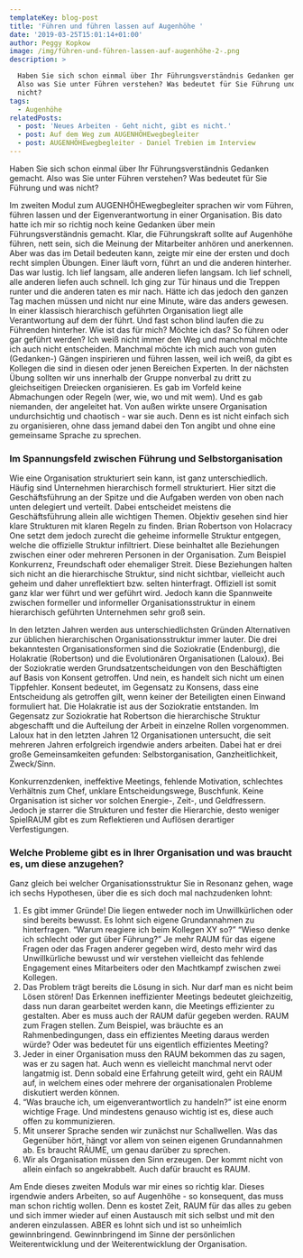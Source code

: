 ```yaml
---
templateKey: blog-post
title: 'Führen und führen lassen auf Augenhöhe '
date: '2019-03-25T15:01:14+01:00'
author: Peggy Kopkow
image: /img/führen-und-führen-lassen-auf-augenhöhe-2-.png
description: >

  Haben Sie sich schon einmal über Ihr Führungsverständnis Gedanken gemacht.
  Also was Sie unter Führen verstehen? Was bedeutet für Sie Führung und was
  nicht? 
tags:
  - Augenhöhe
relatedPosts:
  - post: 'Neues Arbeiten - Geht nicht, gibt es nicht.'
  - post: Auf dem Weg zum AUGENHÖHEwegbegleiter
  - post: AUGENHÖHEwegbegleiter - Daniel Trebien im Interview
---
```

Haben Sie sich schon einmal über Ihr Führungsverständnis Gedanken gemacht. Also was Sie unter Führen verstehen? Was bedeutet für Sie Führung und was nicht? 

Im zweiten Modul zum AUGENHÖHEwegbegleiter sprachen wir vom Führen, führen lassen und der Eigenverantwortung in einer Organisation. Bis dato hatte ich mir so richtig noch keine Gedanken über mein Führungsverständnis gemacht. Klar, die Führungskraft sollte auf Augenhöhe führen, nett sein, sich die Meinung der Mitarbeiter anhören und anerkennen. Aber was das im Detail bedeuten kann, zeigte mir eine der ersten und doch recht simplen Übungen. Einer läuft vorn, führt an und die anderen hinterher. Das war lustig. Ich lief langsam, alle anderen liefen langsam. Ich lief schnell, alle anderen liefen auch schnell. Ich ging zur Tür hinaus und die Treppen runter und die anderen taten es mir nach. Hätte ich das jedoch den ganzen Tag machen müssen und nicht nur eine Minute, wäre das anders gewesen. In einer klassisch hierarchisch geführten Organisation liegt alle Verantwortung auf dem der führt. Und fast schon blind laufen die zu Führenden hinterher. Wie ist das für mich? Möchte ich das? So führen oder gar geführt werden? Ich weiß nicht immer den Weg und manchmal möchte ich auch nicht entscheiden. Manchmal möchte ich mich auch von guten (Gedanken-) Gängen inspirieren und führen lassen, weil ich weiß, da gibt es Kollegen die sind in diesen oder jenen Bereichen Experten. In der nächsten Übung sollten wir uns innerhalb der Gruppe nonverbal zu dritt zu gleichseitigen Dreiecken organisieren. Es gab im Vorfeld keine Abmachungen oder Regeln (wer, wie, wo und mit wem). Und es gab niemanden, der angeleitet hat. Von außen wirkte unsere Organisation undurchsichtig und chaotisch - war sie auch. Denn es ist nicht einfach sich zu organisieren, ohne dass jemand dabei den Ton angibt und ohne eine gemeinsame Sprache zu sprechen. 

### Im Spannungsfeld zwischen Führung und Selbstorganisation

Wie eine Organisation strukturiert sein kann, ist ganz unterschiedlich. Häufig sind Unternehmen hierarchisch formell strukturiert. Hier sitzt die Geschäftsführung an der Spitze und die Aufgaben werden von oben nach unten delegiert und verteilt. Dabei entscheidet meistens die Geschäftsführung allein alle wichtigen Themen. Objektiv gesehen sind hier klare Strukturen mit klaren Regeln zu finden. Brian Robertson von Holacracy One setzt dem jedoch zurecht die geheime informelle Struktur entgegen, welche die offizielle Struktur infiltriert. Diese beinhaltet alle Beziehungen zwischen einer oder mehreren Personen in der Organisation. Zum Beispiel Konkurrenz, Freundschaft oder ehemaliger Streit. Diese Beziehungen halten sich nicht an die hierarchische Struktur, sind nicht sichtbar, vielleicht auch geheim und daher unreflektiert bzw. selten hinterfragt. Offiziell ist somit ganz klar wer führt und wer geführt wird. Jedoch kann die Spannweite zwischen formeller und informeller Organisationsstruktur in einem hierarchisch geführten Unternehmen sehr groß sein.

In den letzten Jahren werden aus unterschiedlichsten Gründen Alternativen zur üblichen hierarchischen Organisationsstruktur immer lauter. Die drei bekanntesten Organisationsformen sind die Soziokratie (Endenburg), die Holakratie (Robertson) und die Evolutionären Organisationen (Laloux). Bei der Soziokratie werden Grundsatzentscheidungen von den Beschäftigten auf Basis von Konsent getroffen. Und nein, es handelt sich nicht um einen Tippfehler. Konsent bedeutet, im Gegensatz zu Konsens, dass eine Entscheidung als getroffen gilt, wenn keiner der Beteiligten einen Einwand formuliert hat. Die Holakratie ist aus der Soziokratie entstanden. Im Gegensatz zur Soziokratie hat Robertson die hierarchische Struktur abgeschafft und die Aufteilung der Arbeit in einzelne Rollen vorgenommen. Laloux hat in den letzten Jahren 12 Organisationen untersucht, die seit mehreren Jahren erfolgreich irgendwie anders arbeiten. Dabei hat er drei große Gemeinsamkeiten gefunden: Selbstorganisation, Ganzheitlichkeit, Zweck/Sinn.

Konkurrenzdenken, ineffektive Meetings, fehlende Motivation, schlechtes Verhältnis zum Chef, unklare Entscheidungswege, Buschfunk. Keine Organisation ist sicher vor solchen Energie-, Zeit-, und Geldfressern. Jedoch je starrer die Strukturen und fester die Hierarchie, desto weniger SpielRAUM gibt es zum Reflektieren und Auflösen derartiger Verfestigungen.

### Welche Probleme gibt es in Ihrer Organisation und was braucht es, um diese anzugehen?

Ganz gleich bei welcher Organisationsstruktur Sie in Resonanz gehen, wage ich sechs Hypothesen, über die es sich doch mal nachzudenken lohnt:

1. Es gibt immer Gründe! Die liegen entweder noch im Unwillkürlichen oder sind bereits bewusst. Es lohnt sich eigene Grundannahmen zu hinterfragen. “Warum reagiere ich beim Kollegen XY so?” “Wieso denke ich schlecht oder gut über Führung?” Je mehr RAUM für das eigene Fragen oder das Fragen anderer gegeben wird, desto mehr wird das Unwillkürliche bewusst und wir verstehen vielleicht das fehlende Engagement eines Mitarbeiters oder den Machtkampf zwischen zwei Kollegen.
2. Das Problem trägt bereits die Lösung in sich. Nur darf man es nicht beim Lösen stören! Das Erkennen ineffizienter Meetings bedeutet gleichzeitig, dass nun daran gearbeitet werden kann, die Meetings effizienter zu gestalten. Aber es muss auch der RAUM dafür gegeben werden. RAUM zum Fragen stellen. Zum Beispiel, was bräuchte es an Rahmenbedingungen, dass ein effizientes Meeting daraus werden würde? Oder was bedeutet für uns eigentlich effizientes Meeting? 
3. Jeder in einer Organisation muss den RAUM bekommen das zu sagen, was er zu sagen hat. Auch wenn es vielleicht manchmal nervt oder langatmig ist. Denn sobald eine Erfahrung geteilt wird, geht ein RAUM auf, in welchem eines oder mehrere der organisationalen Probleme diskutiert werden können.
4. “Was brauche ich, um eigenverantwortlich zu handeln?” ist eine enorm wichtige Frage. Und mindestens genauso wichtig ist es, diese auch offen zu kommunizieren. 
5. Mit unserer Sprache senden wir zunächst nur Schallwellen. Was das Gegenüber hört, hängt vor allem von seinen eigenen Grundannahmen ab. Es braucht RÄUME, um genau darüber zu sprechen.
6. Wir als Organisation müssen den Sinn erzeugen. Der kommt nicht von allein einfach so angekrabbelt. Auch dafür braucht es RAUM.

Am Ende dieses zweiten Moduls war mir eines so richtig klar. Dieses irgendwie anders Arbeiten, so auf Augenhöhe - so konsequent, das muss man schon richtig wollen. Denn es kostet Zeit, RAUM für das alles zu geben und sich immer wieder auf einen Austausch mit sich selbst und mit den anderen einzulassen. ABER es lohnt sich und ist so unheimlich gewinnbringend. Gewinnbringend im Sinne der persönlichen Weiterentwicklung und der Weiterentwicklung der Organisation.
